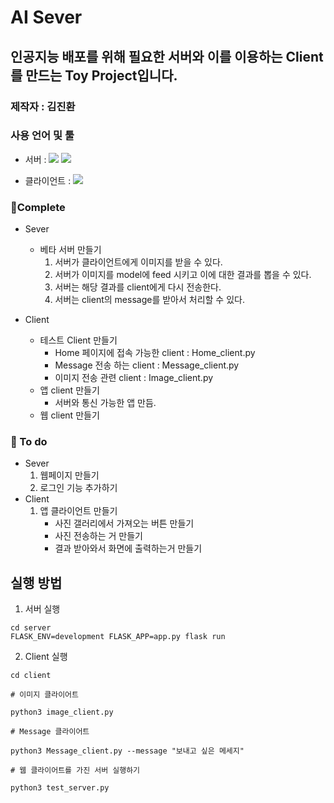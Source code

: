 # AI Sever
## 인공지능 배포를 위해 필요한 서버와 이를 이용하는 Client를 만드는 Toy Project입니다.

### 제작자 : 김진환

### 사용 언어 및 툴

- 서버 : <img src="https://img.shields.io/badge/Python-3776AB?style=flat-square&logo=Python&logoColor=white"/> <img src="https://img.shields.io/badge/Flask-000000?style=flat-square&logo=Flask&logoColor=white"/>

- 클라이언트 : <img src="https://img.shields.io/badge/Flutter-02569B?style=flat-square&logo=Flutter&logoColor=white"/>


### 🤘Complete
- Sever
    - 베타 서버 만들기
        1. 서버가 클라이언트에게 이미지를 받을 수 있다.
        2. 서버가 이미지를 model에 feed 시키고 이에 대한 결과를 뽑을 수 있다.
        3. 서버는 해당 결과를 client에게 다시 전송한다.
        4. 서버는 client의 message를 받아서 처리할 수 있다.

- Client
    - 테스트 Client 만들기
        - Home 페이지에 접속 가능한 client : Home_client.py
        - Message 전송 하는 client : Message_client.py
        - 이미지 전송 관련 client : Image_client.py
    - 앱 client 만들기
        - 서버와 통신 가능한 앱 만듬.
    - 웹 client 만들기
### 💪 To do

- Sever
    1. 웹페이지 만들기
    2. 로그인 기능  추가하기
- Client
  1. 앱 클라이언트 만들기
        - 사진 갤러리에서 가져오는 버튼 만들기
        - 사진 전송하는 거 만들기
        - 결과 받아와서 화면에 출력하는거 만들기
  



## 실행 방법

1. 서버 실행
```
cd server
FLASK_ENV=development FLASK_APP=app.py flask run
```

2. Client 실행

```
cd client

# 이미지 클라이어트

python3 image_client.py 

# Message 클라이어트

python3 Message_client.py --message "보내고 싶은 메세지"

# 웹 클라이어트를 가진 서버 실행하기

python3 test_server.py
```



